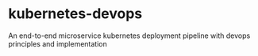 # kubernetes-devops
An end-to-end microservice kubernetes deployment pipeline with devops principles and implementation

